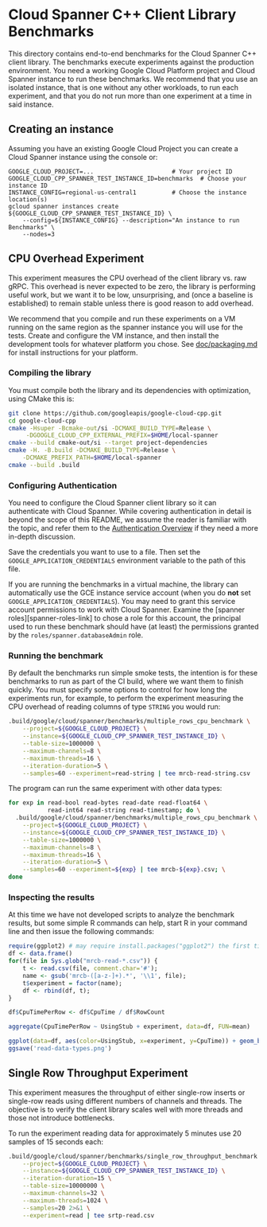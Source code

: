 # Cloud Spanner C++ Client Library Benchmarks

This directory contains end-to-end benchmarks for the Cloud Spanner C++ client
library. The benchmarks execute experiments against the production environment.
You need a working Google Cloud Platform project and Cloud Spanner instance
to run these benchmarks. We recommend that you use an isolated instance, that is
one without any other workloads, to run each experiment, and that you do not run
more than one experiment at a time in said instance.

## Creating an instance

Assuming you have an existing Google Cloud Project you can create a Cloud
Spanner instance using the console or:

```console
GOOGLE_CLOUD_PROJECT=...                      # Your project ID
GOOGLE_CLOUD_CPP_SPANNER_TEST_INSTANCE_ID=benchmarks  # Choose your instance ID
INSTANCE_CONFIG=regional-us-central1          # Choose the instance location(s)
gcloud spanner instances create ${GOOGLE_CLOUD_CPP_SPANNER_TEST_INSTANCE_ID} \
    --config=${INSTANCE_CONFIG} --description="An instance to run Benchmarks" \
    --nodes=3
```

## CPU Overhead Experiment

This experiment measures the CPU overhead of the client library vs. raw gRPC.
This overhead is never expected to be zero, the library is performing useful
work, but we want it to be low, unsurprising, and (once a baseline is
established) to remain stable unless there is good reason to add overhead.

We recommend that you compile and run these experiments on a VM running on the
same region as the spanner instance you will use for the tests. Create and
configure the VM instance, and then install the development tools for whatever
platform you chose. See [doc/packaging.md][packaging-doc-link] for install
instructions for your platform.

[packaging-doc-link]: ../../../../doc/packaging.md

### Compiling the library

You must compile both the library and its dependencies with optimization, using
CMake this is:

```bash
git clone https://github.com/googleapis/google-cloud-cpp.git
cd google-cloud-cpp
cmake -Hsuper -Bcmake-out/si -DCMAKE_BUILD_TYPE=Release \
     -DGOOGLE_CLOUD_CPP_EXTERNAL_PREFIX=$HOME/local-spanner
cmake --build cmake-out/si --target project-dependencies
cmake -H. -B.build -DCMAKE_BUILD_TYPE=Release \
    -DCMAKE_PREFIX_PATH=$HOME/local-spanner
cmake --build .build
```

### Configuring Authentication

You need to configure the Cloud Spanner client library so it can authenticate
with Cloud Spanner. While covering authentication in detail is beyond the scope
of this README, we assume the reader is familiar with the topic, and refer them
to the [Authentication Overview][authentication-quickstart] if they need a more
in-depth discussion.

Save the credentials you want to use to a file. Then set the
`GOOGLE_APPLICATION_CREDENTIALS` environment variable to the path of this file.

If you are running the benchmarks in a virtual machine, the library can
automatically use the GCE instance service account (when you do **not** set
`GOOGLE_APPLICATION_CREDENTIALS`). You may need to grant this service account
permissions to work with Cloud Spanner. Examine the
[spanner roles][spanner-roles-link] to chose a role for this account, the
principal used to run these benchmark should have (at least) the permissions
granted by the `roles/spanner.databaseAdmin` role.

[spanner-roles-linl]: https://cloud.google.com/spanner/docs/iam#roles
[authentication-quickstart]: https://cloud.google.com/docs/authentication/getting-started 'Authentication Getting Started'

### Running the benchmark

By default the benchmarks run simple smoke tests, the intention is for these
benchmarks to run as part of the CI build, where we want them to finish quickly.
You must specify some options to control for how long the experiments run, for
example, to perform the experiment measuring the CPU overhead of reading columns
of type `STRING` you would run:

```bash
.build/google/cloud/spanner/benchmarks/multiple_rows_cpu_benchmark \
    --project=${GOOGLE_CLOUD_PROJECT} \
    --instance=${GOOGLE_CLOUD_CPP_SPANNER_TEST_INSTANCE_ID} \
    --table-size=1000000 \
    --maximum-channels=8 \
    --maximum-threads=16 \
    --iteration-duration=5 \
    --samples=60 --experiment=read-string | tee mrcb-read-string.csv
```

The program can run the same experiment with other data types:

```bash
for exp in read-bool read-bytes read-date read-float64 \
           read-int64 read-string read-timestamp; do \
  .build/google/cloud/spanner/benchmarks/multiple_rows_cpu_benchmark \
    --project=${GOOGLE_CLOUD_PROJECT} \
    --instance=${GOOGLE_CLOUD_CPP_SPANNER_TEST_INSTANCE_ID} \
    --table-size=1000000 \
    --maximum-channels=8 \
    --maximum-threads=16 \
    --iteration-duration=5 \
    --samples=60 --experiment=${exp} | tee mrcb-${exp}.csv; \
done
```

### Inspecting the results

At this time we have not developed scripts to analyze the benchmark results,
but some simple R commands can help, start R in your command line and then
issue the following commands:

```R
require(ggplot2) # may require install.packages("ggplot2") the first time
df <- data.frame()
for(file in Sys.glob("mrcb-read-*.csv")) {
    t <- read.csv(file, comment.char='#');
    name <- gsub('mrcb-([a-z-]+).*', '\\1', file);
    t$experiment = factor(name);
    df <- rbind(df, t);
}

df$CpuTimePerRow <- df$CpuTime / df$RowCount

aggregate(CpuTimePerRow ~ UsingStub + experiment, data=df, FUN=mean)

ggplot(data=df, aes(color=UsingStub, x=experiment, y=CpuTime)) + geom_boxplot()
ggsave('read-data-types.png')
```

## Single Row Throughput Experiment

This experiment measures the throughput of either single-row inserts or
single-row reads using different numbers of channels and threads. The objective
is to verify the client library scales well with more threads and those not
introduce bottlenecks.

To run the experiment reading data for approximately 5 minutes use 20 samples
of 15 seconds each:

```bash
.build/google/cloud/spanner/benchmarks/single_row_throughput_benchmark \
    --project=${GOOGLE_CLOUD_PROJECT} \
    --instance=${GOOGLE_CLOUD_CPP_SPANNER_TEST_INSTANCE_ID} \
    --iteration-duration=15 \
    --table-size=10000000 \
    --maximum-channels=32 \
    --maximum-threads=1024 \
    --samples=20 2>&1 \
    --experiment=read | tee srtp-read.csv
```
